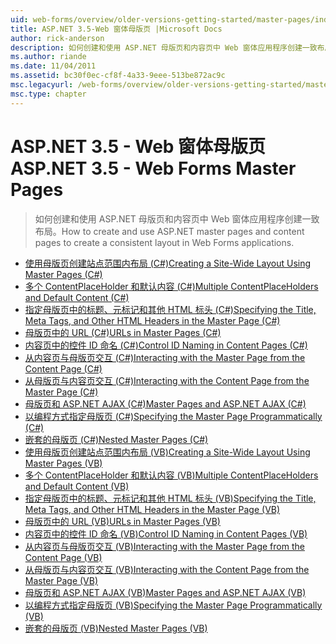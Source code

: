 ```yaml
---
uid: web-forms/overview/older-versions-getting-started/master-pages/index
title: ASP.NET 3.5-Web 窗体母版页 |Microsoft Docs
author: rick-anderson
description: 如何创建和使用 ASP.NET 母版页和内容页中 Web 窗体应用程序创建一致布局。
ms.author: riande
ms.date: 11/04/2011
ms.assetid: bc30f0ec-cf8f-4a33-9eee-513be872ac9c
msc.legacyurl: /web-forms/overview/older-versions-getting-started/master-pages
msc.type: chapter
---
```

<a name="aspnet-35---web-forms-master-pages"></a><span data-ttu-id="fa4ef-103">ASP.NET 3.5 - Web 窗体母版页</span><span class="sxs-lookup"><span data-stu-id="fa4ef-103">ASP.NET 3.5 - Web Forms Master Pages</span></span>
====================
> <span data-ttu-id="fa4ef-104">如何创建和使用 ASP.NET 母版页和内容页中 Web 窗体应用程序创建一致布局。</span><span class="sxs-lookup"><span data-stu-id="fa4ef-104">How to create and use ASP.NET master pages and content pages to create a consistent layout in Web Forms applications.</span></span>


- [<span data-ttu-id="fa4ef-105">使用母版页创建站点范围内布局 (C#)</span><span class="sxs-lookup"><span data-stu-id="fa4ef-105">Creating a Site-Wide Layout Using Master Pages (C#)</span></span>](creating-a-site-wide-layout-using-master-pages-cs.md)
- [<span data-ttu-id="fa4ef-106">多个 ContentPlaceHolder 和默认内容 (C#)</span><span class="sxs-lookup"><span data-stu-id="fa4ef-106">Multiple ContentPlaceHolders and Default Content (C#)</span></span>](multiple-contentplaceholders-and-default-content-cs.md)
- [<span data-ttu-id="fa4ef-107">指定母版页中的标题、元标记和其他 HTML 标头 (C#)</span><span class="sxs-lookup"><span data-stu-id="fa4ef-107">Specifying the Title, Meta Tags, and Other HTML Headers in the Master Page (C#)</span></span>](specifying-the-title-meta-tags-and-other-html-headers-in-the-master-page-cs.md)
- [<span data-ttu-id="fa4ef-108">母版页中的 URL (C#)</span><span class="sxs-lookup"><span data-stu-id="fa4ef-108">URLs in Master Pages (C#)</span></span>](urls-in-master-pages-cs.md)
- [<span data-ttu-id="fa4ef-109">内容页中的控件 ID 命名 (C#)</span><span class="sxs-lookup"><span data-stu-id="fa4ef-109">Control ID Naming in Content Pages (C#)</span></span>](control-id-naming-in-content-pages-cs.md)
- [<span data-ttu-id="fa4ef-110">从内容页与母版页交互 (C#)</span><span class="sxs-lookup"><span data-stu-id="fa4ef-110">Interacting with the Master Page from the Content Page (C#)</span></span>](interacting-with-the-master-page-from-the-content-page-cs.md)
- [<span data-ttu-id="fa4ef-111">从母版页与内容页交互 (C#)</span><span class="sxs-lookup"><span data-stu-id="fa4ef-111">Interacting with the Content Page from the Master Page (C#)</span></span>](interacting-with-the-content-page-from-the-master-page-cs.md)
- [<span data-ttu-id="fa4ef-112">母版页和 ASP.NET AJAX (C#)</span><span class="sxs-lookup"><span data-stu-id="fa4ef-112">Master Pages and ASP.NET AJAX (C#)</span></span>](master-pages-and-asp-net-ajax-cs.md)
- [<span data-ttu-id="fa4ef-113">以编程方式指定母版页 (C#)</span><span class="sxs-lookup"><span data-stu-id="fa4ef-113">Specifying the Master Page Programmatically (C#)</span></span>](specifying-the-master-page-programmatically-cs.md)
- [<span data-ttu-id="fa4ef-114">嵌套的母版页 (C#)</span><span class="sxs-lookup"><span data-stu-id="fa4ef-114">Nested Master Pages (C#)</span></span>](nested-master-pages-cs.md)
- [<span data-ttu-id="fa4ef-115">使用母版页创建站点范围内布局 (VB)</span><span class="sxs-lookup"><span data-stu-id="fa4ef-115">Creating a Site-Wide Layout Using Master Pages (VB)</span></span>](creating-a-site-wide-layout-using-master-pages-vb.md)
- [<span data-ttu-id="fa4ef-116">多个 ContentPlaceHolder 和默认内容 (VB)</span><span class="sxs-lookup"><span data-stu-id="fa4ef-116">Multiple ContentPlaceHolders and Default Content (VB)</span></span>](multiple-contentplaceholders-and-default-content-vb.md)
- [<span data-ttu-id="fa4ef-117">指定母版页中的标题、元标记和其他 HTML 标头 (VB)</span><span class="sxs-lookup"><span data-stu-id="fa4ef-117">Specifying the Title, Meta Tags, and Other HTML Headers in the Master Page (VB)</span></span>](specifying-the-title-meta-tags-and-other-html-headers-in-the-master-page-vb.md)
- [<span data-ttu-id="fa4ef-118">母版页中的 URL (VB)</span><span class="sxs-lookup"><span data-stu-id="fa4ef-118">URLs in Master Pages (VB)</span></span>](urls-in-master-pages-vb.md)
- [<span data-ttu-id="fa4ef-119">内容页中的控件 ID 命名 (VB)</span><span class="sxs-lookup"><span data-stu-id="fa4ef-119">Control ID Naming in Content Pages (VB)</span></span>](control-id-naming-in-content-pages-vb.md)
- [<span data-ttu-id="fa4ef-120">从内容页与母版页交互 (VB)</span><span class="sxs-lookup"><span data-stu-id="fa4ef-120">Interacting with the Master Page from the Content Page (VB)</span></span>](interacting-with-the-master-page-from-the-content-page-vb.md)
- [<span data-ttu-id="fa4ef-121">从母版页与内容页交互 (VB)</span><span class="sxs-lookup"><span data-stu-id="fa4ef-121">Interacting with the Content Page from the Master Page (VB)</span></span>](interacting-with-the-content-page-from-the-master-page-vb.md)
- [<span data-ttu-id="fa4ef-122">母版页和 ASP.NET AJAX (VB)</span><span class="sxs-lookup"><span data-stu-id="fa4ef-122">Master Pages and ASP.NET AJAX (VB)</span></span>](master-pages-and-asp-net-ajax-vb.md)
- [<span data-ttu-id="fa4ef-123">以编程方式指定母版页 (VB)</span><span class="sxs-lookup"><span data-stu-id="fa4ef-123">Specifying the Master Page Programmatically (VB)</span></span>](specifying-the-master-page-programmatically-vb.md)
- [<span data-ttu-id="fa4ef-124">嵌套的母版页 (VB)</span><span class="sxs-lookup"><span data-stu-id="fa4ef-124">Nested Master Pages (VB)</span></span>](nested-master-pages-vb.md)
